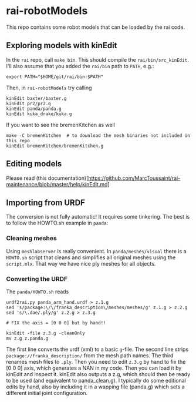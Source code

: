 # rai-robotModels

This repo contains some robot models that can be loaded by the rai code.

## Exploring models with kinEdit

In the `rai` repo, call `make bin`. This should compile the `rai/bin/src_kinEdit`. I'll also assume that you added the `rai/bin` path to `PATH`, e.g.:
```
export PATH="$HOME/git/rai/bin:$PATH"
```

Then, in `rai-robotModels` try calling
```
kinEdit baxter/baxter.g
kinEdit pr2/pr2.g
kinEdit panda/panda.g
kinEdit kuka_drake/kuka.g
```

If you want to see the bremenKitchen as well
```
make -C bremenKitchen  # to download the mesh binaries not included in this repo
kinEdit bremenKitchen/bremenKitchen.g
```

## Editing models

Please read (this documentation)[https://github.com/MarcToussaint/rai-maintenance/blob/master/help/kinEdit.md]

## Importing from URDF

The conversion is not fully automatic! It requires some tinkering. The best is to follow the HOWTO.sh example in `panda`:

### Cleaning meshes

Using `meshlabserver` is really convenient. In `panda/meshes/visual` there is a `HOWTO.sh` script that cleans and simplifies all original meshes using the `script.mlx`. That way we have nice ply meshes for all objects.

### Converting the URDF

The `panda/HOWTO.sh` reads
```
urdf2rai.py panda_arm_hand.urdf > z.1.g
sed 's/package:\/\/franka_description\/meshes/meshes/g' z.1.g > z.2.g
sed 's/\.dae/.ply/g' z.2.g > z.3.g

# FIX the axis = [0 0 0] but by hand!!

kinEdit -file z.3.g -cleanOnly
mv z.g z.panda.g
```

The first line converts the urdf (xml) to a basic `g`-file. The second
line strips `package://franka_description/` from the mesh path
names. The third renames mesh files to `.ply`. Then you need to edit
`z.3.g` by hand to fix the [0 0 0] axis, which generates a NAN in my
code. Then you can load it by kinEdit and inspect it. kinEdit also
outputs a z.g, which should then be ready to be used (and equivalent
to panda_clean.g). I typically do some editional edits by hand, also
by including it in a wapping file (panda.g) which sets a different
initial joint configuration.
